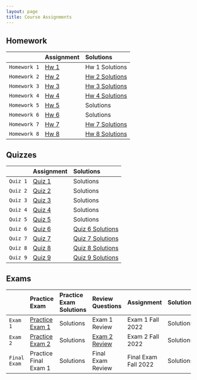 ```yaml
---
layout: page
title: Course Assignments
---
```


## Homework

|             | Assignment | Solutions  |
|:------------|:-----------|:-----------|
| `Homework 1`| <a href = "{{ site.baseurl }}/CourseMaterials/Homework/Hw_1_FALL_2022.pdf">Hw 1</a> | Hw 1 Solutions |
| `Homework 2`| <a href = "{{ site.baseurl }}/CourseMaterials/Homework/Hw_2_FALL_2022.pdf">Hw 2</a> | <a href = "{{ site.baseurl }}/CourseMaterials/Homework/Hw_2_Solutions_FALL_2022.pdf">Hw 2 Solutions</a> |
| `Homework 3`| <a href = "{{ site.baseurl }}/CourseMaterials/Homework/Hw_3_FALL_2022.pdf">Hw 3</a> | <a href = "{{ site.baseurl }}/CourseMaterials/Homework/Hw_3_Solutions_FALL_2022.pdf">Hw 3 Solutions</a> |
| `Homework 4`| <a href = "{{ site.baseurl }}/CourseMaterials/Homework/Hw_4_FALL_2022.pdf">Hw 4</a> | <a href = "{{ site.baseurl }}/CourseMaterials/Homework/Hw_4_Solutions_FALL_2022.pdf">Hw 4 Solutions</a> |
| `Homework 5`| <a href = "{{ site.baseurl }}/CourseMaterials/Homework/Hw_5_FALL_2022.pdf">Hw 5</a> | Solutions  |
| `Homework 6`| <a href = "{{ site.baseurl }}/CourseMaterials/Homework/Hw_6_FALL_2022.pdf">Hw 6</a> | Solutions  |
| `Homework 7`| <a href = "{{ site.baseurl }}/CourseMaterials/Homework/Hw_7_Fall_2022.pdf">Hw 7</a> | <a href = "{{ site.baseurl }}/CourseMaterials/Homework/Hw-7-SolutionsFALL2022.pdf">Hw 7 Solutions</a> |
| `Homework 8`| <a href = "{{ site.baseurl }}/CourseMaterials/Homework/Hw_8_Fall_2022.pdf">Hw 8</a> | <a href = "{{ site.baseurl }}/CourseMaterials/Homework/Hw-7-SolutionsFALL2022.pdf">Hw 8 Solutions</a> |

## Quizzes

|          | Assignment | Solutions |
|:---------|:-----------|:----------|
| `Quiz 1` | <a href = "{{ site.baseurl }}/CourseMaterials/Quiz/Quiz_1_FALL_2022.pdf">Quiz 1</a> | Solutions |
| `Quiz 2` | <a href = "{{ site.baseurl }}/CourseMaterials/Quiz/Quiz_2_FALL_2022.pdf">Quiz 2</a> | Solutions |
| `Quiz 3` | <a href = "{{ site.baseurl }}/CourseMaterials/Quiz/Quiz_3_FALL_2022.pdf">Quiz 3</a> | Solutions |
| `Quiz 4` | <a href = "{{ site.baseurl }}/CourseMaterials/Quiz/Quiz_4_FALL_2022.pdf">Quiz 4</a> | Solutions |
| `Quiz 5` | <a href = "{{ site.baseurl }}/CourseMaterials/Quiz/Quiz_5_FALL_2022.pdf">Quiz 5</a> | Solutions |
| `Quiz 6` | <a href = "{{ site.baseurl }}/CourseMaterials/Quiz/Quiz_6_FALL_2022.pdf">Quiz 6</a> | <a href = "{{ site.baseurl }}/CourseMaterials/Quiz/Quiz_6_Solutions_Fall_2022.pdf">Quiz 6 Solutions</a> |
| `Quiz 7` | <a href = "{{ site.baseurl }}/CourseMaterials/Quiz/Quiz_7_FALL_2022.pdf">Quiz 7</a> | <a href = "{{ site.baseurl }}/CourseMaterials/Quiz/Quiz_7_Solutions_Fall_2022.pdf">Quiz 7 Solutions</a> |
| `Quiz 8` | <a href = "{{ site.baseurl }}/CourseMaterials/Quiz/Quiz_8_FALL_2022.pdf">Quiz 8</a> | <a href = "{{ site.baseurl }}/CourseMaterials/Quiz/Quiz_8_Solutions_Fall_2022.pdf">Quiz 8 Solutions</a> |
| `Quiz 9` | <a href = "{{ site.baseurl }}/CourseMaterials/Quiz/Quiz_9_FALL_2022.pdf">Quiz 9</a> | <a href = "{{ site.baseurl }}/CourseMaterials/Quiz/Quiz_9_Solutions_Fall_2022.pdf">Quiz 9 Solutions</a> |

## Exams

|          | Practice Exam | Practice Exam Solutions | Review Questions | Assignment | Solutions |
|:---------|:--------------|:------------------------|:-----------------|:-----------|:----------|
| `Exam 1` | <a href = "{{ site.baseurl }}/CourseMaterials/Exams/Exam_1_Spring_2022.pdf">Practice Exam 1</a> | Solutions | Exam 1 Review | Exam 1 Fall 2022  | Solutions |
| `Exam 2` | <a href = "{{ site.baseurl }}/CourseMaterials/Exams/Exam_2_Spring_2022.pdf">Practice Exam 2</a> | Solutions | <a href = "{{ site.baseurl }}/CourseMaterials/Exams/Exam_2_Review_FALL_2022.pdf">Exam 2 Review</a> |Exam 2 Fall 2022  | Solutions |
| `Final Exam` | Practice Final Exam 1 | Solutions | Final Exam Review | Final Exam Fall 2022  | Solutions |